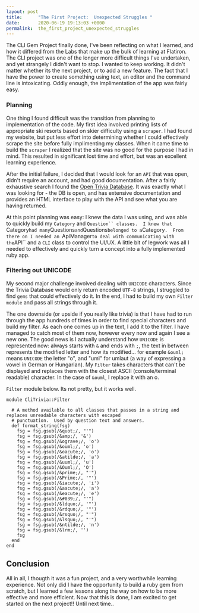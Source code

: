 ```yaml
---
layout: post
title:      "The First Project:  Unexpected Struggles "
date:       2020-06-19 19:13:03 +0000
permalink:  the_first_project_unexpected_struggles
---
```


The CLI Gem Project finally done, I've been reflecting on what I learned, and how it differed from the Labs that make up the bulk of learning at Flatiron.    The CLI project was one of the longer more difficult things I've undertaken, and yet strangely I didn't want to stop.  I wanted to keep working.  It didn't matter whether its the next project, or to add a new feature.  The fact that I have the power to create something using text, an editor and the command line is intoxicating.   Oddly enough, the implimentation of the app was fairly easy.
### Planning
One thing I found difficult was the transition from planning to implementation of the code.  My first idea involved printing lists of appropriate ski resorts based on skier difficulty using a ```scraper```.  I had found my website, but put less effort into determining whether I could effectively scrape the site before fully implimenting my classes.  When it came time to build the ```scraper``` I realized that the site was no good for the purpose I had in mind. This resulted in significant lost time and effort, but was an excellent learning experience.  

After the initial failure, I decided that I would look for an ```API``` that was open, didn't require an account, and had good documentation.  After a fairly exhaustive search I found the [Open Trivia Database](http://https://opentdb.com/).  It was exactly what I was looking for - the DB is open, and has extensive documentation and provides an HTML interface to play with the API and see what you are having returned. 

At this point planning was easy:  I knew the data I was using, and was able to quickly build my ```Category``` and ```Question`` classes.  I knew that ```Category``` had many ```Questions``` and ```Questions``` belonged to a ```Category```.  From there on I needed an ```ApiManager``` to deal with communicating with the ```API`` and a ```CLI``` class to control the UI/UX.  A little bit of legwork was all I needed to effectively and quickly turn a concept into a fully implemented ruby app. 
### Filtering out UNICODE
My second major challenge involved dealing with ```UNICODE``` characters.  Since the Trivia Database would only return encoded ```UTF-8``` strings, I struggled to find ```gems``` that could effectively do it.  In the end, I had to build my own ```Filter module``` and pass all strings through it.  

The one downside (or upside if you really like trivia) is that I have had to run through the app hundreds of times in order to find special characters and build my filter.   As each one comes up in the text, I add it to the filter.  I have managed to catch most of them now, however every now and again I see a new one.  The good news is I actually understand how ```UNICODE``` is represented now:  always starts with ```&``` and ends with ```;```, the text in between represents the modified letter and how its modified...  for example ```&ouml;``` means ```UNICODE``` the letter "o", and "uml" for umlaut (a way of expressing a vowel in German or Hungarian).    My ```Filter``` takes characters that can't be displayed and replaces them with the closest ASCII (console/terminal readable) character.  In the case of ```&ouml```, I replace it with an o.  

```Filter``` module below.  Its not pretty, but it works well. 

```
module CliTrivia::Filter

  # A method available to all classes that passes in a string and replaces unreadable characters with escaped
  # punctuation.  Used by question text and answers.
  def format_string(fsg)
    fsg = fsg.gsub(/&quot;/, "'")
    fsg = fsg.gsub(/&amp;/, '&')
    fsg = fsg.gsub(/&ograve;/, 'o')
    fsg = fsg.gsub(/&ouml;/, 'o')
    fsg = fsg.gsub(/&oacute;/, 'o')
    fsg = fsg.gsub(/&atilde;/, 'a')
    fsg = fsg.gsub(/&uuml;/, 'u')
    fsg = fsg.gsub(/&Ouml;/, 'O')
    fsg = fsg.gsub(/&prime;/, "'")
    fsg = fsg.gsub(/&Prime;/, '"')
    fsg = fsg.gsub(/&iacute;/, 'i')
    fsg = fsg.gsub(/&aacute;/, 'a')
    fsg = fsg.gsub(/&eacute;/, 'e')
    fsg = fsg.gsub(/&#039;/, "'")
    fsg = fsg.gsub(/&ldquo;/, '"')
    fsg = fsg.gsub(/&rdquo;/, '"')
    fsg = fsg.gsub(/&rsquo;/, "'")
    fsg = fsg.gsub(/&lsquo;/, "'")
    fsg = fsg.gsub(/&ntilde;/, 'n')
    fsg = fsg.gsub(/&lrm;/, '')
    fsg
  end
end
```

## Conclusion

All in all, I thougth it was a fun project, and a very worthwhile learning experience.  Not only did I have the opportunity to build a ruby gem from scratch, but I learned a few lessons along the way on how to be more effective and more efficient.  Now that this is done, I am excited to get started on the next project!!  Until next time.. 

